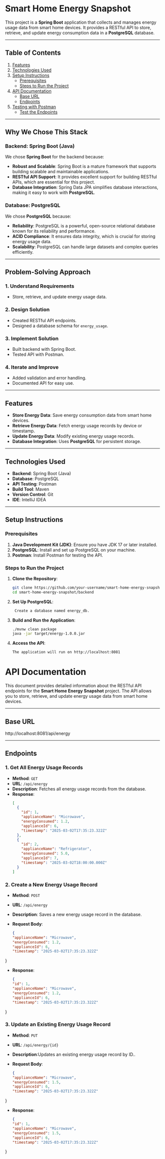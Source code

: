# Smart Home Energy Snapshot

This project is a **Spring Boot** application that collects and manages energy usage data from smart home devices. It provides a RESTful API to store, retrieve, and update energy consumption data in a **PostgreSQL** database.

---

## Table of Contents
1. [Features](#features)
2. [Technologies Used](#technologies-used)
3. [Setup Instructions](#setup-instructions)
   - [Prerequisites](#prerequisites)
   - [Steps to Run the Project](#steps-to-run-the-project)
4. [API Documentation](#api-documentation)
   - [Base URL](#base-url)
   - [Endpoints](#endpoints)
5. [Testing with Postman](#testing-with-postman)
   - [Test the Endpoints](#test-the-endpoints)

---

## Why We Chose This Stack

### **Backend: Spring Boot (Java)**
We chose **Spring Boot** for the backend because:
- **Robust and Scalable**: Spring Boot is a mature framework that supports building scalable and maintainable applications.
- **RESTful API Support**: It provides excellent support for building RESTful APIs, which are essential for this project.
- **Database Integration**: Spring Data JPA simplifies database interactions, making it easy to work with **PostgreSQL**.

### **Database: PostgreSQL**
We chose **PostgreSQL** because:
- **Reliability**: PostgreSQL is a powerful, open-source relational database known for its reliability and performance.
- **ACID Compliance**: It ensures data integrity, which is crucial for storing energy usage data.
- **Scalability**: PostgreSQL can handle large datasets and complex queries efficiently.

---

## Problem-Solving Approach

### **1. Understand Requirements**
- Store, retrieve, and update energy usage data.

### **2. Design Solution**
- Created RESTful API endpoints.
- Designed a database schema for `energy_usage`.

### **3. Implement Solution**
- Built backend with Spring Boot.
- Tested API with Postman.

### **4. Iterate and Improve**
- Added validation and error handling.
- Documented API for easy use.

---

## Features
- **Store Energy Data**: Save energy consumption data from smart home devices.
- **Retrieve Energy Data**: Fetch energy usage records by device or timestamp.
- **Update Energy Data**: Modify existing energy usage records.
- **Database Integration**: Uses **PostgreSQL** for persistent storage.

---

## Technologies Used
- **Backend**: Spring Boot (Java)
- **Database**: PostgreSQL
- **API Testing**: Postman
- **Build Tool**: Maven
- **Version Control**: Git
- **IDE**: IntelliJ IDEA

---

## Setup Instructions

### Prerequisites
1. **Java Development Kit (JDK)**: Ensure you have JDK 17 or later installed.
2. **PostgreSQL**: Install and set up PostgreSQL on your machine.
3. **Postman**: Install Postman for testing the API.

### Steps to Run the Project
1. **Clone the Repository**:
   ```bash
   git clone https://github.com/your-username/smart-home-energy-snapshot.git
   cd smart-home-energy-snapshot/backend
2. **Set Up PostgreSQL**:
   ```bash
    Create a database named energy_db.
3. **Build and Run the Application**:
   ```bash
   ./mvnw clean package
   java -jar target/energy-1.0.0.jar
4. **Access the API**:
   ```bash
   The application will run on http://localhost:8081

# API Documentation

This document provides detailed information about the RESTful API endpoints for the **Smart Home Energy Snapshot** project. The API allows you to store, retrieve, and update energy usage data from smart home devices.

---

## Base URL
   http://localhost:8081/api/energy


---

## Endpoints

### 1. **Get All Energy Usage Records**
- **Method**: `GET`
- **URL**: `/api/energy`
- **Description**: Fetches all energy usage records from the database.
- **Response**:
  ```json
  [
    {
      "id": 1,
      "applianceName": "Microwave",
      "energyConsumed": 1.2,
      "applianceId": 6,
      "timestamp": "2025-03-02T17:35:23.322Z"
    },
    {
      "id": 2,
      "applianceName": "Refrigerator",
      "energyConsumed": 5.0,
      "applianceId": 7,
      "timestamp": "2025-03-02T18:00:00.000Z"
    }
  ]
 ### 2. **Create a New Energy Usage Record**
- **Method**: `POST`

- **URL**: `/api/energy`

- **Description**: Saves a new energy usage record in the database.
- **Request Body**:
  ```json
  {
  "applianceName": "Microwave",
  "energyConsumed": 1.2,
  "applianceId": 6,
  "timestamp": "2025-03-02T17:35:23.322Z"
}

- **Response**:
  ```json
  {
  "id": 1,
  "applianceName": "Microwave",
  "energyConsumed": 1.2,
  "applianceId": 6,
  "timestamp": "2025-03-02T17:35:23.322Z"
}

### 3. **Update an Existing Energy Usage Record**
- **Method**: `PUT`

- **URL**: `/api/energy/{id}`

- **Description**:Updates an existing energy usage record by ID..
- **Request Body**:
  ```json
  {
  "applianceName": "Microwave",
  "energyConsumed": 1.5,
  "applianceId": 6,
  "timestamp": "2025-03-02T17:35:23.322Z"
}

- **Response**:
  ```json
  {
  "id": 1,
  "applianceName": "Microwave",
  "energyConsumed": 1.5,
  "applianceId": 6,
  "timestamp": "2025-03-02T17:35:23.322Z"
}

